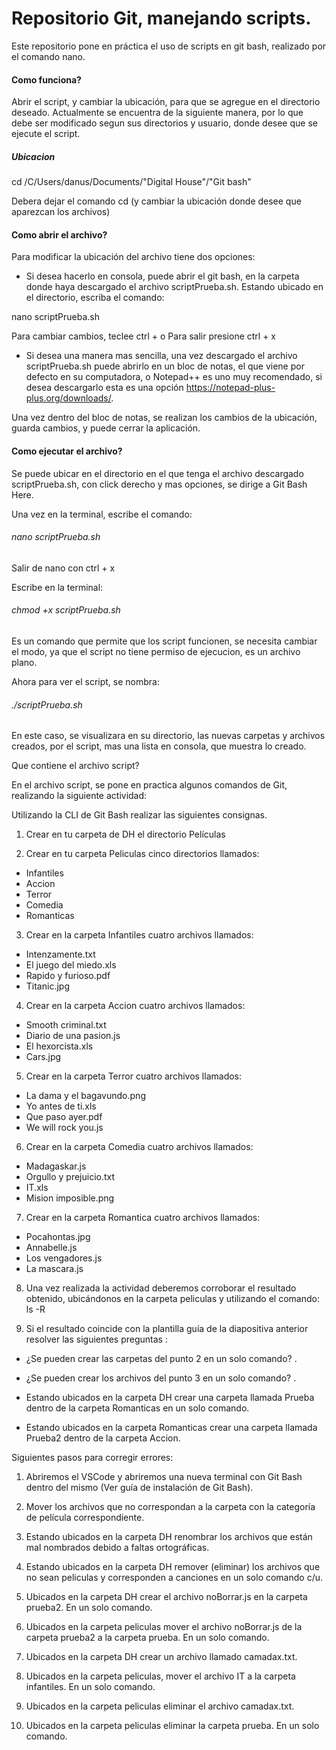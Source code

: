 # Repositorio Git, manejando scripts.

Este repositorio pone en práctica el uso de scripts en git bash, realizado por el comando nano.

#### Como funciona?

Abrir el script, y cambiar la ubicación, para que se agregue en el directorio deseado.
Actualmente se encuentra de la siguiente manera, por lo que debe ser modificado segun sus directorios y usuario, donde desee que se ejecute el script.

##### Ubicacion
cd /C/Users/danus/Documents/"Digital House"/"Git bash"

Debera dejar el comando cd (y cambiar la ubicación donde desee que aparezcan los archivos)

#### Como abrir el archivo?

Para modificar la ubicación del archivo tiene dos opciones:

- Si desea hacerlo en consola, puede abrir el git bash, en la carpeta donde haya descargado el archivo scriptPrueba.sh. Estando ubicado en el directorio, escriba el comando:

nano scriptPrueba.sh

Para cambiar cambios, teclee ctrl + o
Para salir presione ctrl + x

- Si desea una manera mas sencilla, una vez descargado el archivo scriptPrueba.sh puede abrirlo en un bloc de notas, el que viene por defecto en su computadora, o Notepad++ es uno muy recomendado, si desea descargarlo esta es una opción https://notepad-plus-plus.org/downloads/.

Una vez dentro del bloc de notas, se realizan los cambios de la ubicación, guarda cambios, y puede cerrar la aplicación.

#### Como ejecutar el archivo?

Se puede ubicar en el directorio en el que tenga el archivo descargado scriptPrueba.sh, con click derecho y mas opciones, se dirige a Git Bash Here.

Una vez en la terminal, escribe el comando:
###### nano scriptPrueba.sh
Salir de nano con ctrl + x

Escribe en la terminal: 
###### chmod +x scriptPrueba.sh
Es un comando que permite que los script funcionen, se necesita cambiar el modo, ya que el script no tiene permiso de ejecucion, es un archivo plano.

Ahora para ver el script, se nombra:
###### ./scriptPrueba.sh

En este caso, se visualizara en su directorio, las nuevas carpetas y archivos creados, por el script, mas una lista en consola, que muestra lo creado.

Que contiene el archivo script?

En el archivo script, se pone en practica algunos comandos de Git, realizando la siguiente actividad:

Utilizando la CLI de Git Bash realizar las siguientes consignas.

1) Crear en tu carpeta de DH el directorio Películas

2) Crear en tu carpeta Peliculas cinco directorios llamados:

- Infantiles 
- Accion 
- Terror 
- Comedia
- Romanticas

3) Crear en la carpeta Infantiles cuatro archivos llamados:

- Intenzamente.txt 
- El juego del miedo.xls
- Rapido y furioso.pdf
- Titanic.jpg

4) Crear en la carpeta Accion cuatro archivos llamados:

- Smooth criminal.txt
- Diario de una pasion.js
- El hexorcista.xls 
- Cars.jpg

5) Crear en la carpeta Terror cuatro archivos llamados:

- La dama y el bagavundo.png
- Yo antes de ti.xls
- Que paso ayer.pdf 
- We will rock you.js

6) Crear en la carpeta Comedia cuatro archivos llamados:

- Madagaskar.js
- Orgullo y prejuicio.txt 
- IT.xls
- Mision imposible.png

7)  Crear en la carpeta Romantica cuatro archivos llamados:

- Pocahontas.jpg
- Annabelle.js
- Los vengadores.js
- La mascara.js

8) Una vez realizada la actividad deberemos corroborar el resultado obtenido, ubicándonos en la carpeta peliculas y utilizando el comando: ls -R

9) Si el resultado coincide con la plantilla guía de la diapositiva anterior resolver las siguientes preguntas :

- ¿Se pueden crear las carpetas del punto 2 en un solo comando? .

- ¿Se pueden crear los archivos del punto 3 en un solo comando? .

- Estando ubicados en la carpeta DH crear una carpeta llamada Prueba dentro de la carpeta Romanticas en un solo comando. 

- Estando ubicados en la carpeta Romanticas crear una carpeta llamada Prueba2 dentro de la carpeta Accion.

Siguientes pasos para corregir errores:

1. Abriremos el VSCode y abriremos una nueva terminal con Git Bash dentro del mismo (Ver guía de instalación de Git Bash).

2. Mover los archivos que no correspondan a la carpeta con la categoría de película correspondiente. 

3. Estando ubicados en la carpeta DH renombrar los archivos que están mal nombrados debido a faltas ortográficas.

4. Estando ubicados en la carpeta DH remover (eliminar) los archivos que no sean peliculas y corresponden a canciones en un solo comando c/u. 

5. Ubicados en la carpeta DH crear el archivo noBorrar.js en la carpeta prueba2. En un solo comando.

6. Ubicados en la carpeta peliculas mover el archivo noBorrar.js de la carpeta prueba2 a la carpeta prueba. En un solo comando.

7. Ubicados en la carpeta DH crear un archivo llamado camadax.txt.

8. Ubicados en la carpeta peliculas, mover el archivo IT a la carpeta infantiles. En un solo comando.

9. Ubicados en la carpeta peliculas eliminar el archivo camadax.txt.

10. Ubicados en la carpeta peliculas eliminar la carpeta prueba. En un solo comando.

